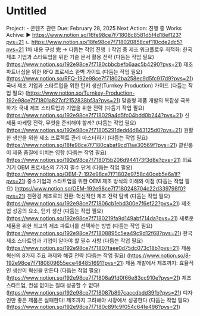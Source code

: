 # Untitled

Project: - 콘텐츠 관련
Due: February 28, 2025
Next Action: 진행 중
Works Achive: ▶️ https://www.notion.so/16fe98ce7f71808c8581d5f4d18ef123?pvs=21
 ㄴ https://www.notion.so/18fe98ce7f718020858cef110cde2dc5?pvs=21
1차 내용 구성 完 → 다듬는 작업 진행 ㅣ작업 중
제조 워크플로우 최적화: 한국 제조 기업과 스타트업을 위한 기술 문서 활용 전략 (다듬는 작업 필요) (https://www.notion.so/192e98ce7f7180cbbcbefb6aac5b4290?pvs=21) 
제조 파트너십을 위한 RFQ 프로세스 완벽 가이드 (다듬는 작업 필요) (https://www.notion.so/RFQ-192e98ce7f71802ba258ec9d5fc917d9?pvs=21) 
국내 제조 기업과 스타트업을 위한 턴키 생산(Turnkey Production) 가이드 (다듬는 작업 필요) (https://www.notion.so/Turnkey-Production-192e98ce7f71801a827cf2152838bf3a?pvs=21) 
맞춤형 제품 개발의 복잡성 극복하기: 국내 제조 스타트업과 기업을 위한 전략 (다듬기 작업 필요) (https://www.notion.so/192e98ce7f718029a4d5fc04bdd0b244?pvs=21) 
신제품 마케팅 전략, 무엇을 준비해야 할까? (다듬는 작업 필요) (https://www.notion.so/192e98ce7f71805291dedd4d843125d0?pvs=21) 
원활한 생산을 위한 제조 프로젝트 관리 마스터하기 (다듬는 작업 필요) (https://www.notion.so/18fe98ce7f7180cabaf9cd11ae30569f?pvs=21) 
클린룸이 제품 품질에 미치는 영향 (다듬는 작업 필요) (https://www.notion.so/192e98ce7f718015b206d944173f3d8e?pvs=21) 
의료기기 OEM 프로세스의 7가지 필수 단계 (다듬는 작업 필요) (https://www.notion.so/OEM-7-192e98ce7f71802e9758c40ceb5e6a1f?pvs=21) 
중소기업과 스타트업을 위한 OEM 제조 방식의 이해와 이점 (다듬는 작업 필요) (https://www.notion.so/OEM-192e98ce7f7180248704c22d339798f0?pvs=21) 
친환경 제조로의 전환: 혁신적인 제조 전략 탐색 (다듬는 작업 필요) (https://www.notion.so/192e98ce7f71806cb1ebd300e7f6ef22?pvs=21) 
제조업 성공의 요소, 턴키 생산 (다듬는 작업 필요) (https://www.notion.so/192e98ce7f7180219fa9d149abf714da?pvs=21) 
새로운 제품을 위한 최고의 제조 파트너를 선택하는 방법 (다듬는 작업 필요) (https://www.notion.so/192e98ce7f71808895c5ea49c9d12f68?pvs=21) 
한국 제조 스타트업과 기업이 알아야 할 필수 사항 (다듬는 작업 필요) (https://www.notion.so/192e98ce7f71807faee0d75dc073c18b?pvs=21) 
제품 혁신의 8가지 주요 과제와 해결 전략 (다듬는 작업 필요) (https://www.notion.so/8-192e98ce7f7180809655ece484851691?pvs=21) 
제품 개발에서 제조까지: 효율적인 생산이 혁신을 만든다 (다듬는 작업 필요) (https://www.notion.so/192e98ce7f71808a91d0f66e83cc910e?pvs=21) 
제조 스타트업, 컨셉 없이는 절대 성공할 수 없다! (https://www.notion.so/192e98ce7f718087b897caccdbdd39fb?pvs=21) 
디자인만 좋은 제품은 실패한다! 제조까지 고려해야 시장에서 성공한다 (다듬는 작업 필요) (https://www.notion.so/192e98ce7f7180c89fc9f054c64fe496?pvs=21)